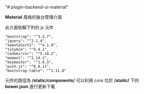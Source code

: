 "# plugin-backend-ui-material"

**Material** 風格的後台管理介面

此介面依賴下列的 js 元件

    "bootstrap": "^3.3.7",
    "jquery": "^2.1.4",
    "sweetalert2": "^4.1.9",
    "tinymce": "^4.4.1",
    "codemirror": "^5.18.2",
    "moment": "^2.14.1",
    "keymaster": "^1.6.3",
    "push.js": "^0.0.11",
    "bootstrap-table": "^1.11.0"

元件的路徑為  **/static/components/**
可以利用 core 位於 **/static/** 下的 **bower.json** 進行更新下載